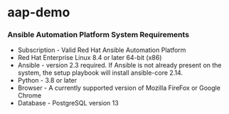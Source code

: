 # aap-demo
### Ansible Automation Platform System Requirements
- Subscription - Valid Red Hat Ansible Automation Platform
- Red Hat Enterprise Linux 8.4 or later 64-bit (x86)
- Ansible - version 2.3 required. If Ansible is not already present on the system, the setup playbook will install ansible-core 2.14.
- Python - 3.8 or later
- Browser - A currently supported version of Mozilla FireFox or Google Chrome
- Database - PostgreSQL version 13
